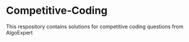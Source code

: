 # Competitive-Coding

This respository contains solutions for competitive coding questions from AlgoExpert
